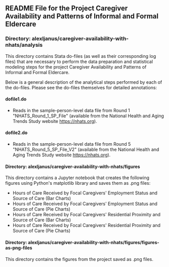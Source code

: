 ## README File for the Project Caregiver Availability and Patterns of Informal and Formal Eldercare

### Directory: alexljanus/caregiver-availability-with-nhats/analysis

This directory contains Stata do-files (as well as their corresponding log files) that are necessary to perform the data preparation and statistical modeling steps for the project Caregiver Availability and Patterns of Informal and Formal Eldercare.

Below is a general description of the analytical steps performed by each of the do-files. Please see the do-files themselves for detailed annotations:
#### dofile1.do
- Reads in the sample-person-level data file from Round 1 "NHATS_Round_1_SP_File" (available from the National Health and Aging Trends Study website https://nhats.org).

#### dofile2.do
- Reads in the sample-person-level data file from Round 5 "NHATS_Round_5_SP_File_V2" (available from the National Health and Aging Trends Study website https://nhats.org).

#### Directory: alexljanus/caregiver-availability-with-nhats/figures

This directory contains a Jupyter notebook that creates the following figures using Python's matplotlib library and saves them as .png files:
- Hours of Care Received by Focal Caregivers' Employment Status and Source of Care (Bar Charts)
- Hours of Care Received by Focal Caregivers' Employment Status and Source of Care (Pie Charts)
- Hours of Care Received by Focal Caregivers' Residential Proximity and Source of Care (Bar Charts)
- Hours of Care Received by Focal Caregivers' Residential Proximity and Source of Care (Pie Charts)

#### Directory: alexljanus/caregiver-availability-with-nhats/figures/figures-as-png-files

This directory contains the figures from the project saved as .png files.
